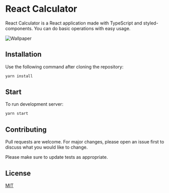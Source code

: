 # React Calculator

React Calculator is a React application made with TypeScript and styled-components. You can do basic operations with easy usage.

![Wallpaper](https://i.imgur.com/4nEKgJn.png)

## Installation

Use the following command after cloning the repository:

```bash
yarn install
```

## Start

To run development server:

```bash
yarn start
```


## Contributing

Pull requests are welcome. For major changes, please open an issue first
to discuss what you would like to change.

Please make sure to update tests as appropriate.

## License

[MIT](https://choosealicense.com/licenses/mit/)

